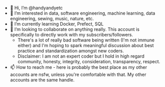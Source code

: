 - 👋 Hi, I’m @handyandyetc
- 👀 I’m interested in data, software engineering, machine learning, data engineering, sewing, music, nature, etc.
- 🌱 I’m currently learning Docker, Prefect, SQL
- 💞️ I’m looking to collaborate on anything really. This account is specifically to directly work with my subscribers/followers.
    - There's a lot of really bad software being written (I'm not immune either) and I'm hoping to spark meaningful discussion about best practice and standardization amongst new coders.
    - Disclaimer: I am not an expert coder but I hold in high regard community, honesty, integrity, consideration, transparency, respect.
- 📫 How to reach me - here is probably the best place as my other accounts are nsfw, unless you're comfortable with that. My other accounts are the same handle.
